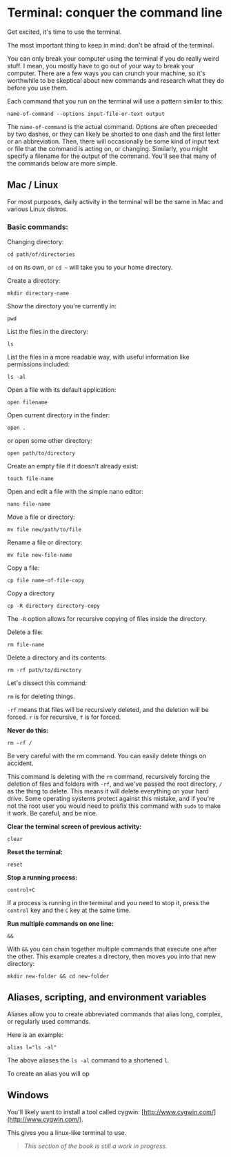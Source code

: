 # Terminal: conquer the command line

Get excited, it's time to use the terminal.

The most important thing to keep in mind: don't be afraid of the terminal.

You can only break your computer using the terminal if you do really weird stuff. I mean, you mostly have to go out of your way to break your computer. There are a few ways you can crunch your machine, so it's worthwhile to be skeptical about new commands and research what they do before you use them.

Each command that you run on the terminal will use a pattern similar to this:

~~~~~~~~
name-of-command --options input-file-or-text output
~~~~~~~~

The `name-of-command` is the actual command. Options are often preceeded by two dashes, or they can likely be shorted to one dash and the first letter or an abbreviation. Then, there will occasionally be some kind of input text or file that the command is acting on, or changing. Similarly, you might specify a filename for the output of the command. You'll see that many of the commands below are more simple.

## Mac / Linux

For most purposes, daily activity in the terminal will be the same in Mac and various Linux distros.

### Basic commands:

Changing directory:

~~~~~~~~
cd path/of/directories
~~~~~~~~

`cd` on its own, or `cd ~` will take you to your home directory.

Create a directory:

~~~~~~~~
mkdir directory-name
~~~~~~~~

Show the directory you're currently in:

~~~~~~~~
pwd
~~~~~~~~

List the files in the directory:

~~~~~~~~
ls
~~~~~~~~

List the files in a more readable way, with useful information like permissions included:

~~~~~~~~
ls -al
~~~~~~~~

Open a file with its default application:

~~~~~~~~
open filename
~~~~~~~~

Open current directory in the finder:

~~~~~~~~
open .
~~~~~~~~

or open some other directory:

~~~~~~~~
open path/to/directory
~~~~~~~~

Create an empty file if it doesn't already exist:

~~~~~~~~
touch file-name
~~~~~~~~

Open and edit a file with the simple nano editor:

~~~~~~~~
nano file-name
~~~~~~~~

Move a file or directory:

~~~~~~~~
mv file new/path/to/file
~~~~~~~~

Rename a file or directory:

~~~~~~~~
mv file new-file-name
~~~~~~~~

Copy a file:

~~~~~~~~
cp file name-of-file-copy
~~~~~~~~

Copy a directory

~~~~~~~~
cp -R directory directory-copy
~~~~~~~~

The `-R` option allows for recursive copying of files inside the directory.


Delete a file:

~~~~~~~~
rm file-name
~~~~~~~~

Delete a directory and its contents:

~~~~~~~~
rm -rf path/to/directory
~~~~~~~~

Let's dissect this command:

`rm` is for deleting things.

`-rf` means that files will be recursively deleted, and the deletion will be forced. `r` is for recursive, `f` is for forced.

**Never do this:**

~~~~~~~~
rm -rf /
~~~~~~~~

Be very careful with the rm command. You can easily delete things on accident.

This command is deleting with the `rm` command, recursively forcing the deletion of files and folders with `-rf`, and we've passed the root directory, `/` as the thing to delete. This means it will delete everything on your hard drive. Some operating systems protect against this mistake, and if you're not the root user you would need to prefix this command with `sudo` to make it work. Be careful, and be nice.

**Clear the terminal screen of previous activity:**

~~~~~~~~
clear
~~~~~~~~

**Reset the terminal:**

~~~~~~~~
reset
~~~~~~~~

**Stop a running process:**

~~~~~~~~
control+C
~~~~~~~~

If a process is running in the terminal and you need to stop it, press the `control` key and the `C` key at the same time.

**Run multiple commands on one line:**

~~~~~~~~
&&
~~~~~~~~

With `&&` you can chain together multiple commands that execute one after the other. This example creates a directory, then moves you into that new directory:

~~~~~~~~
mkdir new-folder && cd new-folder
~~~~~~~~


## Aliases, scripting, and environment variables

Aliases allow you to create abbreviated commands that alias long, complex, or regularly used commands.

Here is an example:

~~~~~~~~
alias l="ls -al"
~~~~~~~~

The above aliases the `ls -al` command to a shortened `l`.

To create an alias you will op


## Windows

You'll likely want to install a tool called cygwin: [http://www.cygwin.com/](http://www.cygwin.com/).

This gives you a linux-like terminal to use.

> _This section of the book is still a work in progress._